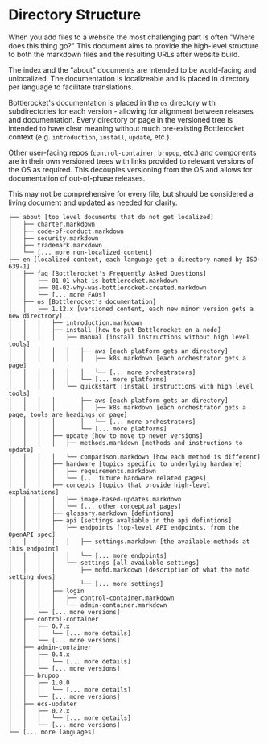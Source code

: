 # Directory Structure

When you add files to a website the most challenging part is often "Where does this thing go?"
This document aims to provide the high-level structure to both the markdown files and the resulting URLs after website build.

The index and the "about" documents are intended to be world-facing and unlocalized.
The documentation is localizeable and is placed in directory per language to facilitate translations.

Bottlerocket's documentation is placed in the `os` directory with subdirectories for each version - allowing for alignment between releases and documentation.
Every directory or page in the versioned tree is intended to have clear meaning without much pre-existing Bottlerocket context (e.g. `introduction`, `install`, `update`, etc.).

Other user-facing repos (`control-container`, `brupop`, etc.) and components are in their own versioned trees with links provided to relevant versions of the OS as required.
This decouples versioning from the OS and allows for documentation of out-of-phase releases.

This may not be comprehensive for every file, but should be considered a living document and updated as needed for clarity.

```. index [homepage]
├── about [top level documents that do not get localized]
│   ├── charter.markdown
│   ├── code-of-conduct.markdown
│   ├── security.markdown
│   ├── trademark.markdown
│   └── [... more non-localized content]
├── en [localized content, each language get a directory named by ISO-639-1]
│   ├── faq [Bottlerocket's Frequently Asked Questions]
│   │   ├── 01-01-what-is-bottlerocket.markdown
│   │   ├── 01-02-why-was-bottlerocket-created.markdown
│   │   └── [... more FAQs]
│   ├── os [Bottlerocket's documentation]
│   │   ├── 1.12.x [versioned content, each new minor version gets a new directrory]
│   │   │   ├── introduction.markdown
│   │   │   ├── install [how to put Bottlerocket on a node]
│   │   │   │   ├── manual [install instructions without high level tools]
│   │   │   │   │   ├── aws [each platform gets an directory]
│   │   │   │   │   │   ├── k8s.markdown [each orchestrator gets a page]
│   │   │   │   │   │   └── [... more orchestrators]
│   │   │   │   │   └── [... more platforms]
│   │   │   │   └── quickstart [install instructions with high level tools]
│   │   │   │       ├── aws [each platform gets an directory]
│   │   │   │       │   ├── k8s.markdown [each orchestrator gets a page, tools are headings on page]
│   │   │   │       │   └── [... more orchestrators]
│   │   │   │       └── [... more platforms]
│   │   │   ├── update [how to move to newer versions]
│   │   │   │   ├── methods.markdown [methods and instructions to update]
│   │   │   │   └── comparison.markdown [how each method is different]
│   │   │   ├── hardware [topics specific to underlying hardware]
│   │   │   │   ├── requirements.markdown
│   │   │   │   └── [... future hardware related pages] 
│   │   │   ├── concepts [topics that provide high-level explainations]
│   │   │   │   ├── image-based-updates.markdown
│   │   │   │   └── [... other conceptual pages]
│   │   │   ├── glossary.markdown [defintions]
│   │   │   ├── api [settings avaliable in the api defintions]
│   │   │   │   ├── endpoints [top-level API endpoints, from the OpenAPI spec]
│   │   │   │   │   ├── settings.markdown [the available methods at this endpoint]
│   │   │   │   │   └── [... more endpoints]
│   │   │   │   └── settings [all available settings]
│   │   │   │       ├── motd.markdown [description of what the motd setting does]
│   │   │   │       └── [... more settings]
│   │   │   ├── login
│   │   │   │   ├── control-container.markdown
│   │   │   │   └── admin-container.markdown
│   │   └── [... more versions]
│   ├── control-container
│   │   ├── 0.7.x
│   │   │   └── [... more details]
│   │   └── [... more versions]
│   ├── admin-container
│   │   ├── 0.4.x
│   │   │   └── [... more details]
│   │   └── [... more versions]
│   ├── brupop
│   │   ├── 1.0.0
│   │   │   └── [... more details]
│   │   └── [... more versions]
│   ├── ecs-updater
│   │   ├── 0.2.x
│   │   │   └── [... more details]
│   │   └── [... more versions]
└── [... more languages]
```
